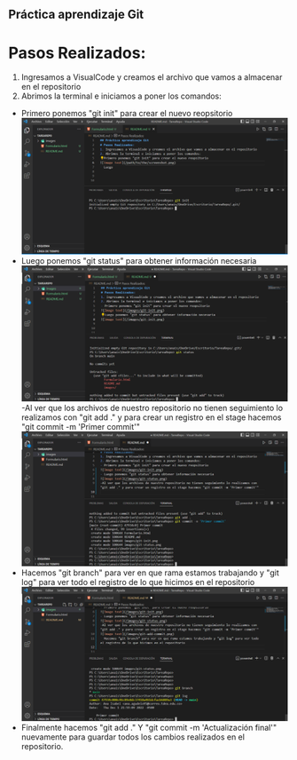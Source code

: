 ## Práctica aprendizaje Git
# Pasos Realizados:
1. Ingresamos a VisualCode y creamos el archivo que vamos a almacenar en el repositorio
2. Abrimos la terminal e iniciamos a poner los comandos:
- Primero ponemos "git init" para crear el nuevo reopsitorio
![Image text](/images/git-init.png)
- Luego ponemos "git status" para obtener información necesaria
![Image text](/images/git-status.png)
-Al ver que los archivos de nuestro repositorio no tienen seguimiento lo realizamos con "git add ." y para crear un registro en el stage hacemos "git commit -m 'Primer commit'"
![Image text](/images/git-add-commit.png)
- Hacemos "git branch" para ver en que rama estamos trabajando y "git log" para ver todo el registro de lo que hicimos en el repositorio
![Image text](/images/git-branch-log.png)
- Finalmente hacemos "git add ." Y "git commit -m 'Actualización final'" nuevamente para guardar todos los cambios realizados en el repositorio.



